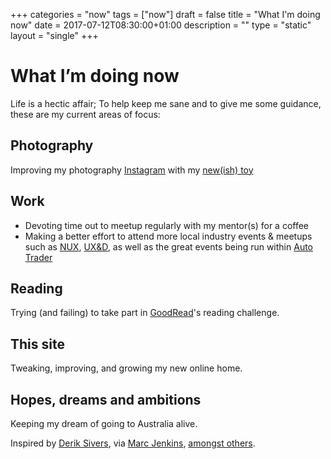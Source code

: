 +++
categories = "now"
tags = ["now"]
draft = false
title = "What I'm doing now"
date = 2017-07-12T08:30:00+01:00
description = ""
type = "static"
layout = "single"
+++
# What I’m doing now

Life is a hectic affair; To help keep me sane and to give me some guidance, these are my current areas of focus:

## Photography
Improving my photography [Instagram](https://www.instagram.com/gbbns.co/) with my [new(ish) toy](http://www.fujifilm.com/products/digital_cameras/x/fujifilm_x_t1/)

## Work
* Devoting time out to meetup regularly with my mentor(s) for a coffee
* Making a better effort to attend more local industry events &amp; meetups such as [NUX](http://nuxuk.org/), [UX&D](http://www.meetup.com/McrUXD/), as well as the great events being run within [Auto Trader](http://www.autotrader.co.uk/)

## Reading
Trying (and failing) to take part in [GoodRead](https://www.goodreads.com/user_challenges/4380722)'s reading challenge.

## This site
Tweaking, improving, and growing my new online home.

## Hopes, dreams and ambitions
Keeping my dream of going to Australia alive.


Inspired by [Derik Sivers](https://sivers.org/nowff), via [Marc Jenkins](https://marcjenkins.co.uk/now/), [amongst others](https://nownownow.com).
